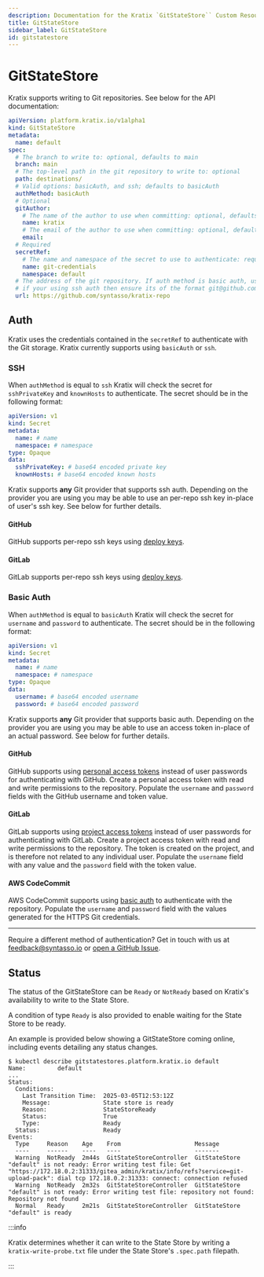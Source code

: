 ```yaml
---
description: Documentation for the Kratix `GitStateStore`` Custom Resource
title: GitStateStore
sidebar_label: GitStateStore
id: gitstatestore
---
```


# GitStateStore

Kratix supports writing to Git repositories. See below for the API documentation:

```yaml
apiVersion: platform.kratix.io/v1alpha1
kind: GitStateStore
metadata:
  name: default
spec:
  # The branch to write to: optional, defaults to main
  branch: main
  # The top-level path in the git repository to write to: optional
  path: destinations/
  # Valid options: basicAuth, and ssh; defaults to basicAuth
  authMethod: basicAuth
  # Optional
  gitAuthor:
    # The name of the author to use when committing: optional, defaults to kratix
    name: kratix
    # The email of the author to use when committing: optional, defaults to empty
    email:
  # Required
  secretRef:
    # The name and namespace of the secret to use to authenticate: required
    name: git-credentials
    namespace: default
  # The address of the git repository. If auth method is basic auth, use `http`/`https` format: required
  # if your using ssh auth then ensure its of the format git@github.com:<org>/<repo>.git
  url: https://github.com/syntasso/kratix-repo
```

## Auth

Kratix uses the credentials contained in the `secretRef` to authenticate with the
Git storage. Kratix currently supports using `basicAuth` or `ssh`.

### SSH
When `authMethod` is equal to `ssh` Kratix will check the secret for `sshPrivateKey` and `knownHosts`
to authenticate. The secret should be in the following format:
```yaml
apiVersion: v1
kind: Secret
metadata:
  name: # name
  namespace: # namespace
type: Opaque
data:
  sshPrivateKey: # base64 encoded private key
  knownHosts: # base64 encoded known hosts
```
Kratix supports **any** Git provider that supports ssh auth. Depending on the provider
you are using you may be able to use an per-repo ssh key in-place of user's ssh key.
See below for further details.

#### GitHub
GitHub supports per-repo ssh keys using [deploy keys](https://docs.github.com/en/rest/deploy-keys/deploy-keys?apiVersion=2022-11-28).

#### GitLab
GitLab supports per-repo ssh keys using [deploy keys](https://docs.gitlab.com/ee/user/project/deploy_keys/).

### Basic Auth
When `authMethod` is equal to `basicAuth` Kratix will check the secret for `username`
and `password` to authenticate. The secret should be in the following format:

```yaml
apiVersion: v1
kind: Secret
metadata:
  name: # name
  namespace: # namespace
type: Opaque
data:
  username: # base64 encoded username
  password: # base64 encoded password
```

Kratix supports **any** Git provider that supports basic auth. Depending on the provider
you are using you may be able to use an access token in-place of an actual password.
See below for further details.

#### GitHub

GitHub supports using [personal access tokens](https://docs.github.com/en/authentication/keeping-your-account-and-data-secure/creating-a-personal-access-token)
instead of user passwords for authenticating with GitHub. Create a personal access token
with read and write permissions to the repository. Populate the `username` and `password`
fields with the GitHub username and token value.

#### GitLab

GitLab supports using [project access tokens](https://docs.gitlab.com/ee/user/project/settings/project_access_tokens.html)
instead of user passwords for authenticating with GitLab. Create a project access token
with read and write permissions to the repository. The token is created on the project, and is therefore
not related to any individual user. Populate the `username` field with any value and
the `password` field with the token value.

#### AWS CodeCommit

AWS CodeCommit supports using [basic
auth](https://docs.aws.amazon.com/codecommit/latest/userguide/setting-up-gc.html?icmpid=docs_acc_console_connect_np#setting-up-gc-iam)
to authenticate with the repository. Populate the `username` and `password`
field with the values generated for the HTTPS Git credentials.

---

Require a different method of authentication? Get in touch with us at
[feedback@syntasso.io](mailto:feedback@syntasso.io?subject=Kratix%20Feedback)
or [open a GitHub Issue](https://github.com/syntasso/kratix/issues/new).

## Status

The status of the GitStateStore can be `Ready` or `NotReady` based on Kratix's availability to write to the State Store.

A condition of type `Ready` is also provided to enable waiting for the State Store to be ready.

An example is provided below showing a GitStateStore coming online, including events detailing any status changes.

```
$ kubectl describe gitstatestores.platform.kratix.io default
Name:         default
...
Status:
  Conditions:
    Last Transition Time:  2025-03-05T12:53:12Z
    Message:               State store is ready
    Reason:                StateStoreReady
    Status:                True
    Type:                  Ready
  Status:                  Ready
Events:
  Type     Reason    Age    From                     Message
  ----     ------    ----   ----                     -------
  Warning  NotReady  2m44s  GitStateStoreController  GitStateStore "default" is not ready: Error writing test file: Get "https://172.18.0.2:31333/gitea_admin/kratix/info/refs?service=git-upload-pack": dial tcp 172.18.0.2:31333: connect: connection refused
  Warning  NotReady  2m32s  GitStateStoreController  GitStateStore "default" is not ready: Error writing test file: repository not found: Repository not found
  Normal   Ready     2m21s  GitStateStoreController  GitStateStore "default" is ready
```

:::info

Kratix determines whether it can write to the State Store by writing a `kratix-write-probe.txt` file under the State Store's `.spec.path` filepath.

:::